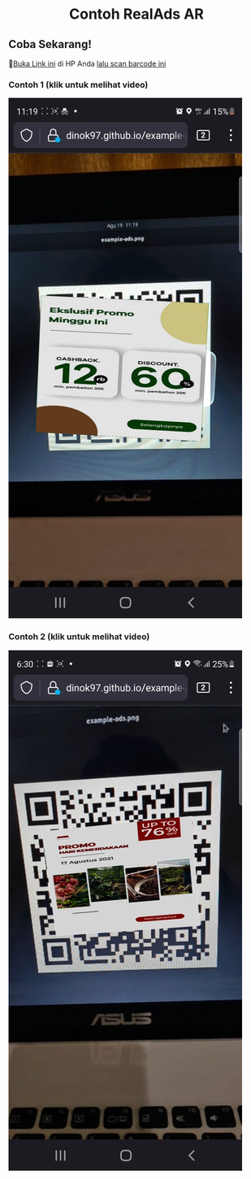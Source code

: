 <h1 align="center">Contoh RealAds AR</h1>

## Coba Sekarang!

🚀[Buka Link ini](https://dinok97.github.io/example-ads/index.html) di HP Anda [lalu scan barcode ini](https://raw.githubusercontent.com/dinok97/example-ads/master/marker/example-ads.png)

### Contoh 1 (klik untuk melihat video)

[![Watch the video](https://raw.githubusercontent.com/dinok97/example-ads/master/asset/thumbnail1.jpeg)](https://www.youtube.com/watch?v=P1qnIWkyjSE)

### Contoh 2 (klik untuk melihat video)

[![Watch the video](https://raw.githubusercontent.com/dinok97/example-ads/master/asset/thumbnail2.jpeg)](https://www.youtube.com/watch?v=zW5HOMmuu-E)
